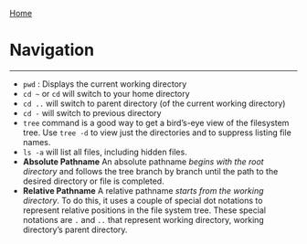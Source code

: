 [Home](index.md)

# Navigation
---
- `pwd` : Displays the current working directory
- `cd ~` or `cd` will switch to your home directory
- `cd ..` will switch to parent directory (of the current working directory)
- `cd -` will switch to previous directory
- `tree` command is a good way to get a bird’s-eye view of the filesystem tree. Use `tree -d` to view just the directories and to suppress listing file names.
- `ls -a` will list all files, including hidden files.
- **Absolute Pathname** An absolute pathname *begins with the root directory* and follows the tree branch by branch until the path to the desired directory or file is completed.
- **Relative Pathname** A relative pathname *starts from the working directory*. To do this, it uses a couple of special dot notations to represent relative positions in the file system tree. These special notations are `.` and `..` that represent working directory, working directory’s parent directory. 
